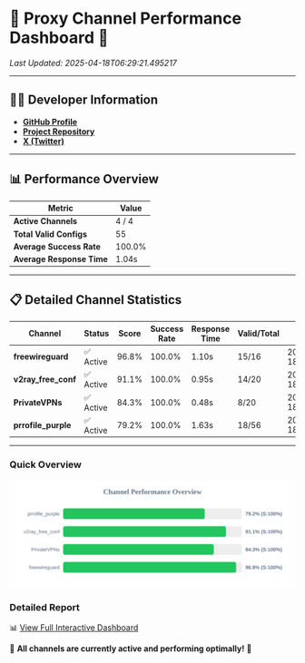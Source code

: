 # 🌟 Proxy Channel Performance Dashboard 🌟

_Last Updated: 2025-04-18T06:29:21.495217_

---

## 👩‍💻 Developer Information

- **[GitHub Profile](https://github.com/4n0nymou3)**  
- **[Project Repository](https://github.com/4n0nymou3/multi-proxy-config-fetcher)**  
- **[X (Twitter)](https://x.com/4n0nymou3)**  

---

## 📊 Performance Overview

| Metric                | Value       |
|-----------------------|-------------|
| **Active Channels**   | 4 / 4       |
| **Total Valid Configs** | 55          |
| **Average Success Rate** | 100.0%      |
| **Average Response Time** | 1.04s       |

---

## 📋 Detailed Channel Statistics

| Channel          | Status     | Score  | Success Rate | Response Time | Valid/Total | Last Success               |
|------------------|------------|--------|--------------|---------------|-------------|----------------------------|
| **freewireguard**  | ✅ Active  | 96.8%  | 100.0% | 1.10s         | 15/16       | 2025-04-18T06:29:21.493432 |
| **v2ray_free_conf**  | ✅ Active  | 91.1%  | 100.0% | 0.95s         | 14/20       | 2025-04-18T06:29:19.853838 |
| **PrivateVPNs**  | ✅ Active  | 84.3%  | 100.0% | 0.48s         | 8/20       | 2025-04-18T06:29:20.366275 |
| **prrofile_purple**  | ✅ Active  | 79.2%  | 100.0% | 1.63s         | 18/56       | 2025-04-18T06:29:18.863547 |

---

### Quick Overview
<div align="center">
  <a href="https://raw.githubusercontent.com/nullluser/NullRepo/refs/heads/main/assets/channel_stats_chart.svg">
    <img src="https://raw.githubusercontent.com/nullluser/NullRepo/refs/heads/main/assets/channel_stats_chart.svg" alt="Source Performance Statistics" width="800">
  </a>
</div>

### Detailed Report
📊 [View Full Interactive Dashboard](https://htmlpreview.github.io/?https://github.com/nullluser/NullRepo/blob/main/assets/performance_report.html)

🎉 **All channels are currently active and performing optimally!** 🎉
